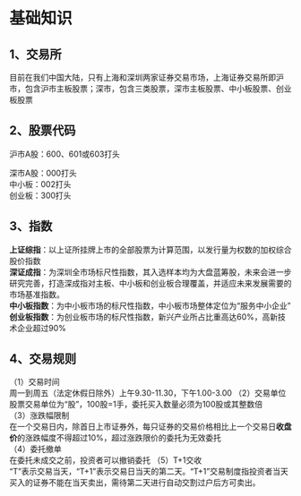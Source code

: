 # 基础知识  
## 1、交易所

目前在我们中国大陆，只有上海和深圳两家证券交易市场，上海证券交易所即沪市，包含沪市主板股票；深市，包含三类股票，深市主板股票、中小板股票、创业板股票  
## 2、股票代码  
沪市A股：600、601或603打头  

深市A股：000打头  
中小板：002打头  
创业板：300打头  
## 3、指数  
**上证综指**：以上证所挂牌上市的全部股票为计算范围，以发行量为权数的加权综合股价指数  
**深证成指**：为深圳全市场标尺性指数，其入选样本均为大盘蓝筹股，未来会进一步研究完善，打造深成指对主板、中小板和创业板合理覆盖，并适应未来发展需要的市场基准指数。  
**中小板指数**：为中小板市场的标尺性指数，中小板市场整体定位为“服务中小企业”
**创业板指数**：为创业板市场的标尺性指数，新兴产业所占比重高达60%，高新技术企业超过90%  
## 4、交易规则  
（1）交易时间  
周一到周五（法定休假日除外）上午9.30-11.30，下午1.00-3.00
（2）交易单位
股票交易单位为“股”，100股=1手，委托买入数量必须为100股或其整数倍  
（3）涨跌幅限制  
在一个交易日内，除首日上市证券外，每只证券的交易价格相比上一个交易日**收盘价**的涨跌幅度不得超过10%，超过涨跌限价的委托为无效委托  
（4）委托撤单  
在委托未成交之前，投资者可以撤销委托
（5）T+1交收  
“T”表示交易当天，“T+1”表示交易日当天的第二天。“T+1”交易制度指投资者当天买入的证券不能在当天卖出，需待第二天进行自动交割过户后方可卖出。
